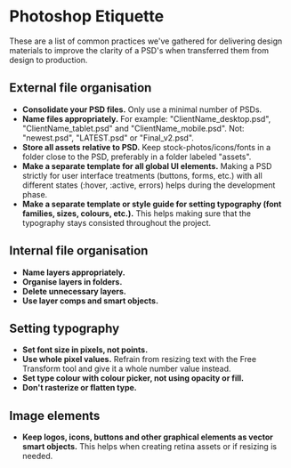 # Photoshop Etiquette
These are a list of common practices we've gathered for delivering design materials to improve the clarity of a PSD's when transferred them from design to production. 


## External file organisation
- **Consolidate your PSD files.** Only use a minimal number of PSDs.
- **Name files appropriately.** 
For example: "ClientName_desktop.psd", "ClientName_tablet.psd" and "ClientName_mobile.psd". 
Not: "newest.psd", "LATEST.psd" or "Final_v2.psd".
- **Store all assets relative to PSD.** Keep stock-photos/icons/fonts  in a folder close to the PSD, preferably in a folder labeled "assets".
- **Make a separate template for all global UI elements.** Making a PSD strictly for user interface treatments (buttons, forms, etc.) with all different states (:hover, :active, errors) helps during the development phase.
- **Make a separate template or style guide for setting typography (font families, sizes, colours, etc.).** This helps making sure that the typography stays consisted throughout the project.


## Internal file organisation
- **Name layers appropriately.**
- **Organise layers in folders.**
- **Delete unnecessary layers.**
- **Use layer comps and smart objects.**


## Setting typography
- **Set font size in pixels, not points.**
- **Use whole pixel values.** Refrain from resizing text with the Free Transform tool and give it a whole number value instead.
- **Set type colour with colour picker, not using opacity or fill.**
- **Don't rasterize or flatten type.**


## Image elements
- **Keep logos, icons, buttons and other graphical elements as vector smart objects.** This helps when creating retina assets or if resizing is needed.
